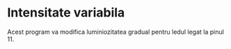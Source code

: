 # Intensitate variabila

Acest program va modifica luminiozitatea gradual pentru ledul legat la pinul 11.